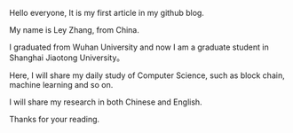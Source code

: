 Hello everyone, It is my first article in my github blog.

My name is Ley Zhang, from China.

I graduated from Wuhan University and now I am a graduate student in Shanghai Jiaotong University。

Here, I will share my daily study of Computer Science, such as block chain, machine learning and so on.

I will share my research in both Chinese and English.

Thanks for your reading.